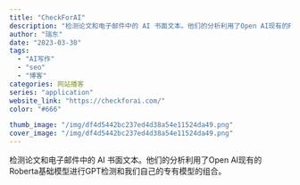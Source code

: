 ```yaml
---
title: "CheckForAI"
description: "检测论文和电子邮件中的 AI 书面文本。他们的分析利用了Open AI现有的Roberta基础模型进行GPT检测和我们自"
author: "瑞东"
date: "2023-03-30"
tags:
  - "AI写作"
  - "seo"
  - "博客"
categories: 网站播客
series: "application"
website_link: "https://checkforai.com/"
color: "#666"

thumb_image: "/img/df4d5442bc237ed4d38a54e11524da49.png"
cover_image: "/img/df4d5442bc237ed4d38a54e11524da49.png"
---
```


检测论文和电子邮件中的 AI 书面文本。他们的分析利用了Open AI现有的Roberta基础模型进行GPT检测和我们自己的专有模型的组合。 
